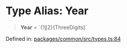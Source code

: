# Type Alias: Year

> **Year** = \`$\{1 \| 2\}$\{ThreeDigits\}\`

Defined in: [packages/common/src/types.ts:84](https://github.com/dcdpr/did-btcr2-js/blob/4a717493e735221d072999f212891939f4de3f23/packages/common/src/types.ts#L84)
